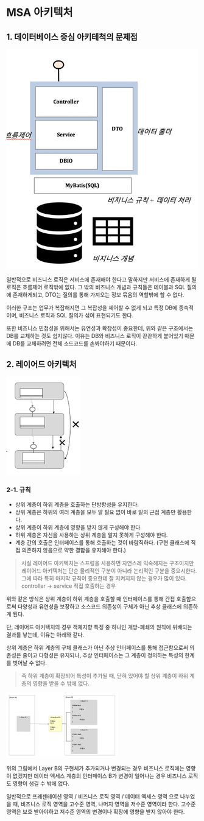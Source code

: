 # MSA 아키텍처 

## 1. 데이터베이스 중심 아키테척의 문제점
![DB중심아키텍처](../99Img/MSA_1.png)

일반적으로 비즈니스 로직은 서비스에 존재해야 한다고 말하지만 서비스에 존재하게 될 로직은 흐름제어 로직밖에 없다.
그 밖의 비즈니스 개념과 규칙들은 테이블과 SQL 질의에 존재하게되고, DTO는 질의를 통해 가져오는 정보 묶음의 역할밖에 할 수 없다.

이러한 구조는 업무가 복잡해지면 그 복잡성을 제어할 수 없게 되고 특정 DB에 종속적이며, 비즈니스 로직과 SQL 질의가 섞여 표현되기도 한다.

또한 비즈니스 민첩성을 위해서는 유연성과 확장성이 중요한데, 위와 같은 구조에서는 DB를 교체하는 것도 쉽지않다. 이유는 DB와 비즈니스 로직이 끈끈하게 붙어있기 때문에 DB를 교체하려면 전체 소드코드를 손봐야하기 때문이다.


## 2. 레이어드 아키텍처
![레이어드 아키텍처1](../99Img/MSA_3.png)

### 2-1. 규칙
- 상위 계층이 하위 계층을 호출하는 단방향성을 유지한다.
- 상위 계층은 하위의 여러 계층을 모두 알 필요 없이 바로 밑의 근접 계층만 활용한다.
- 상위 계층이 하위 계층에 영향을 받지 않게 구성해야 한다.
- 하위 계층은 자신을 사용하는 상위 계층을 알지 못하게 구성해야 한다.
- 계층 간의 호출은 인터페이스를 통해 호출하는 것이 바람직하다. (구현 클래스에 직접 의존하지 않음으로 약한 결합을 유지해야 한다.)

> 사실 레이어드 아키텍처는 스프링을 사용하면 자연스레 익숙해지는 구조이지만 레이어드 아키텍처는 단순 물리적인 구분이 아니라 논리적인 구분을 중요시한다. 그에 따라 특히 마지막 규칙이 중요한데 잘 지켜지지 않는 경우가 많이 있다. controller -> service 직접 호출하는 경우

위와 같은 방식은 상위 계층이 하위 계층을 호출할 때 인터페이스를 통해 간접 호출함으로써 다양성과 유연성을 보장하고 소스코드 의존성이 구체가 아닌 추상 클래스에 의존하게 된다.

단, 레이어드 아키텍처의 경우 객체지향 특징 중 하나인 개방-폐쇄의 원칙에 위배되는 결과를 낳는데, 이유는 아래와 같다.

상위 계층은 하위 계층의 구체 클래스가 아닌 추상 인터페이스를 통해 접근함으로써 의존성은 줄이고 다형성은 유지되나, 추상 인터페이스는 그 계층이 정의하는 특성의 한계를 벗어날 수 없다.

> 즉 하위 계층이 확장되어 특성이 추가될 때, 닫혀 있어야 할 상위 계층이 하위 계층의 영향을 받을 수 밖에 없다.

![레이어드 아키텍처2](../99Img/MSA_4.png)

위의 그림에서 Layer B의 구현체가 추가되거나 변경되는 경우 비즈니스 로직에는 영향이 없겠지만 데이터 엑세스 계층의 인터페이스 B가 변경이 일어나는 경우 비즈니스 로직도 영향이 생길 수 밖에 없다.

일반적으로 프레젠테이션 영역 / 비즈니스 로직 영역 / 데이터 엑세스 영역 으로 나누었을 때, 비즈니스 로직 영역을 고수준 영역, 나머지 영역을 저수준 영역이라 한다.
고수준 영역은 보호 받아야하고 저수준 영역의 변경이나 확장에 영향을 받지 않아야 한다.
